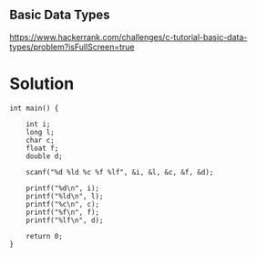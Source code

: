 ## Basic Data Types

https://www.hackerrank.com/challenges/c-tutorial-basic-data-types/problem?isFullScreen=true

# Solution
```
int main() {
    
    int i;
    long l;
    char c; 
    float f;
    double d;
    
    scanf("%d %ld %c %f %lf", &i, &l, &c, &f, &d);
    
    printf("%d\n", i);
    printf("%ld\n", l);
    printf("%c\n", c);
    printf("%f\n", f);
    printf("%lf\n", d);
    
    return 0;
}
```